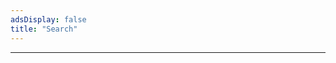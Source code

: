 ```yaml
---
adsDisplay: false
title: "Search"
---
```


<script type="text/javascript" src="http://www.google.com/cse/query_renderer.js"></script>
<div id="queries"></div>
<script src="http://www.google.com/cse/api/partner-pub-5610609758033195/cse/2749203460/queries/js?callback=(new+PopularQueryRenderer(document.getElementById(%22queries%22))).render&oe=UTF-8"></script>
<hr />
<div id="cse-search-results"></div>
<script type="text/javascript">
  var googleSearchDomain = "www.google.ca",
    googleSearchFormName = "cse-search-box",
    googleSearchFrameWidth = 643,
    googleSearchIframeName = "cse-search-results",
    googleSearchPath = "/cse";
</script>
<script src="http://www.google.com/afsonline/show_afs_search.js" type="text/javascript"></script>
